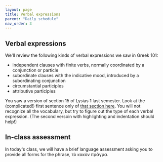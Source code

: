 ```yaml
---
layout: page
title: Verbal expressions
parent: "Daily schedule"
nav_order: 3
---
```



## Verbal expressions

We'll review the following kinds of verbal expressions we saw in Greek 101:

- independent clauses with finite verbs, normally coordinated by a conjunction or particle
- subordinate clauses with the indicative mood, introduced by a subordinating conjunction
- circumstantial participles
- attributive participles

You saw a version of section 15 of Lysias 1 last semester. Look at the (complicated!) first sentence only of [that section here](https://neelsmith.github.io/greek102/lysias1/reader/1.15.html). You will not recognize all the vocabulary, but try to figure out the type of each verbal expression.  (The second versoin with highlighting and indentation should help!)


## In-class assessment

In today's class, we will have a brief language assessment asking you to provide all forms for the phrase, τὸ κακὸν πρᾶγμα.

